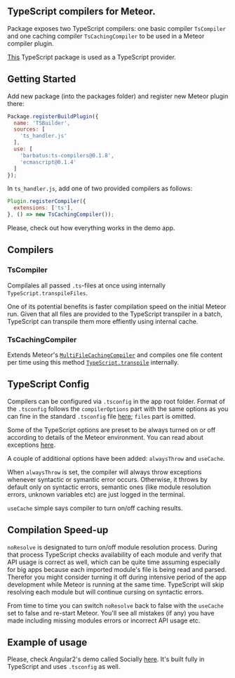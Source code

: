 ## TypeScript compilers for Meteor.

Package exposes two TypeScript compilers: one basic compiler `TsCompiler` and one caching compiler `TsCachingCompiler` to be used in a Meteor compiler plugin.

[This](https://github.com/barbatus/typescript) TypeScript package is used as a TypeScript provider.

## Getting Started
Add new package (into the packages folder) and register new Meteor plugin there:
````js
Package.registerBuildPlugin({
  name: 'TSBuilder',
  sources: [
    'ts_handler.js'
  ],
  use: [
    'barbatus:ts-compilers@0.1.8',
    'ecmascript@0.1.4'
  ]
});
````
In `ts_handler.js`, add one of two provided compilers as follows:

````js
Plugin.registerCompiler({
  extensions: ['ts'],
}, () => new TsCachingCompiler());
````

Please, check out how everything works in the demo app.

## Compilers
### TsCompiler
Compilales all passed `.ts`-files at once using internally `TypeScript.transpileFiles`.

One of its potential benefits is faster compilation speed on the initial Meteor run. Given that all files are provided to the TypeScript transpiler in a batch, TypeScript can transpile them more effiently using internal cache.

### TsCachingCompiler
Extends Meteor's [`MultiFileCachingCompiler`](https://atmospherejs.com/meteor/caching-compiler) and compiles one file content per time using this method [`TypeScript.transpile`](https://github.com/barbatus/typescript/blob/master/typescript.js#L96) internally.

## TypeScript Config
Compilers can be configured via `.tsconfig` in the app root folder. Format of the `.tsconfig` follows the `compilerOptions` part with the same options as you can fine in the standard `.tsconfig` file [here](https://github.com/Microsoft/TypeScript/wiki/tsconfig.json); `files` part is omitted.

Some of the TypeScript options are preset to be always turned on or off according to details of the Meteor environment. You can read about exceptions [here](https://github.com/barbatus/typescript).

A couple of additional options have been added: `alwaysThrow` and `useCache`.

When `alwaysThrow` is set, the compiler will always throw exceptions whenever syntactic or symantic error occurs. Otherwise, it throws by default only on syntactic errors, semantic ones (like module resolution errors, unknown variables etc) are just logged in the terminal.

`useCache` simple says compiler to turn on/off caching results.

## Compilation Speed-up
`noResolve` is designated to turn on/off module resolution process. During that process TypeScript checks availability of each module and verify that API usage is correct as well, which can be quite time assuming especially
for big apps because each imported module's file is being read and parsed. Therefor you might consider turning it off during intensive period of the app development while Meteor is running at the same time. TypeScript will skip resolving each module but will continue cursing on syntactic errors.

From time to time you can switch `noResolve` back to false with the `useCache` set to false and re-start Meteor.
You'll see all mistakes (if any) you have made including missing modules errors or incorrect API usage etc.

## Example of usage
Please, check Angular2's demo called Socially [here](https://github.com/Urigo/Meteor-Angular2/tree/master/examples/parties). It's built fully in TypeScript and uses `.tsconfig` as well.
